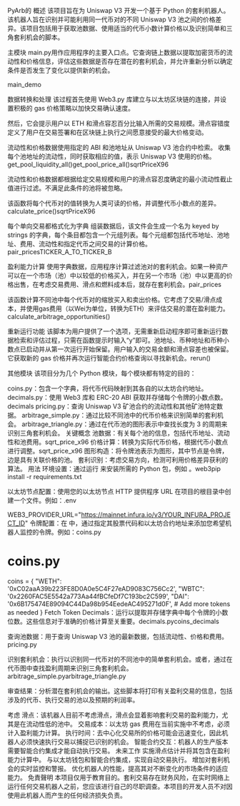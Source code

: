 PyArb的
概述
该项目旨在为 Uniswap V3 开发一个基于 Python 的套利机器人。该机器人旨在识别并可能利用同一代币对的不同 Uniswap V3 池之间的价格差异。该项目包括用于获取池数据、使用适当的代币小数计算价格以及识别简单和三角套利机会的脚本。

主模块
main.py用作应用程序的主要入口点。它查询链上数据以提取加密货币的流动性和价格信息，评估这些数据是否存在潜在的套利机会，并允许重新分析以确定条件是否发生了变化以提供新的机会。

main_demo

数据转换和处理
该过程首先使用 Web3.py 库建立与以太坊区块链的连接，并设置积极的 gas 价格策略以加快交易确认速度。

然后，它会提示用户以 ETH 和滑点容忍百分比输入所需的交易规模。滑点容错度定义了用户在交易签署和在区块链上执行之间愿意接受的最大价格变动。

流动性和价格数据使用指定的 ABI 和池地址从 Uniswap V3 池合约中检索。 收集每个池地址的流动性，同时获取相应的值，表示 Uniswap V3 使用的价格。get_pool_liquidity_all()get_pool_price_all()sqrtPriceX96

流动性和价格数据都根据给定交易规模和用户的滑点容忍度确定的最小流动性截止值进行过滤。不满足此条件的池将被忽略。

该函数将每个代币对的值转换为人类可读的价格，并调整代币小数点的差异。calculate_price()sqrtPriceX96

每个单向交易都格式化为字典
组装数据后，该文件会生成一个名为 keyed by strings 的字典，每个条目都包含一个元组列表。每个元组都包括代币地址、池地址、费用、流动性和指定代币之间交易的计算价格。pair_pricesTICKER_A_TO_TICKER_B

盈利能力计算
使用字典数据，应用程序计算过滤池对的套利机会。如果一种资产可以在一个市场（池）中以较低的价格买入，并在另一个市场（池）中以更高的价格出售，在考虑交易费用、滑点和燃料成本后，就存在套利机会。pair_prices

该函数计算不同池中每个代币对的缩放买入和卖出价格。它考虑了交易/滑点成本，并使用gas费用（以Wei为单位，转换为ETH）来评估交易的潜在盈利能力。calculate_arbitrage_opportunities()

重新运行功能
该脚本为用户提供了一个选项，无需重新启动程序即可重新运行数据检索和评估过程，只需在函数提示时输入“y”即可。池地址、币种地址和币种小数点已启动并从第一次运行开始保留。用户输入的交易金额和滑点容差也被保留。它获取新的 gas 价格并再次运行智能合约价格查询以寻找新机会。rerun()

其他模块
该项目分为几个 Python 模块，每个模块都有特定的目的：

coins.py：包含一个字典，将代币代码映射到其各自的以太坊合约地址。
decimals.py：使用 Web3 库和 ERC-20 ABI 获取并存储每个令牌的小数点数。decimals
pricing.py：查询 Uniswap V3 矿池合约的流动性和其他矿池特定数据。
arbitrage_simple.py：通过比较不同池中的代币价格来识别简单的套利机会。
arbitrage_triangle.py：通过在代币池的图形表示中查找长度为 3 的周期来识别三角套利机会。
关键概念
池数据：有关每个池的信息，包括代币地址、流动性和池费用。sqrt_price_x96
价格计算：转换为实际代币价格，根据代币小数点进行调整。sqrt_price_x96
图形构造：将令牌池表示为图形，其中节点是令牌，边是具有关联价格的池。
套利识别：考虑交易方向，检测可利用价格差异获利的算法。
用法
环境设置：通过运行 来安装所需的 Python 包，例如 。web3pip install -r requirements.txt

以太坊节点配置：使用您的以太坊节点 HTTP 提供程序 URL 在项目的根目录中创建一个文件。例如：.env

WEB3_PROVIDER_URL="https://mainnet.infura.io/v3/YOUR_INFURA_PROJECT_ID"
令牌配置：在 中，通过指定其股票代码和以太坊合约地址来添加您希望机器人监控的令牌。例如：coins.py

# coins.py
coins = {
    "WETH": '0xC02aaA39b223FE8D0A0e5C4F27eAD9083C756Cc2',
    "WBTC": '0x2260FAC5E5542a773Aa44fBCfeDf7C193bc2C599',
    "DAI": '0x6B175474E89094C44Da98b954EedeAC495271d0F',
    # Add more tokens as needed
}
Fetch Token Decimals：运行以提取并存储字典中每个令牌的小数位数。这些信息对于准确的价格计算至关重要。decimals.pycoins_decimals

查询池数据：用于查询 Uniswap V3 池的最新数据，包括流动性、价格和费用。pricing.py

识别套利机会：执行以识别同一代币对的不同池中的简单套利机会。或者，通过在代币图中查找盈利周期来识别三角套利机会。arbitrage_simple.pyarbitrage_triangle.py

审查结果：分析潜在套利机会的输出。这些脚本将打印有关盈利交易的信息，包括涉及的代币、执行交易的池以及预期的利润率。

考虑
滑点：该机器人目前不考虑滑点，滑点会显着影响套利交易的盈利能力，尤其是在流动性低的池中。
交易成本：以太坊 gas 费用在当前实施中不考虑，必须计入盈利能力计算。
执行时间：去中心化交易所的价格可能会迅速变化，因此机器人必须快速执行交易以捕捉已识别的机会。
智能合约交互：机器人的生产版本需要智能合约集成才能自动执行交易。
未来工作
实施滑点估计并将其包含在盈利能力计算中。
与以太坊钱包和智能合约集成，实现自动交易执行。
增加对套利机会的实时监控和警报。
优化机器人的性能，提高其对不断变化的市场条件的适应能力。
免責聲明
本项目仅用于教育目的。套利交易存在财务风险，在实时网络上运行任何交易机器人之前，您应该进行自己的尽职调查。本项目的开发人员不对因使用此机器人而产生的任何经济损失负责。
